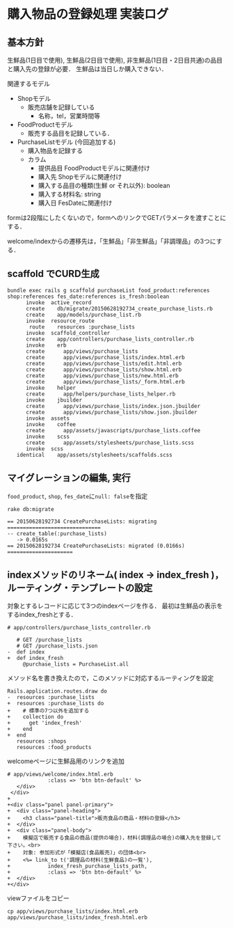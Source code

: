 # 購入物品の登録処理 実装ログ

## 基本方針

生鮮品(1日目で使用), 生鮮品(2日目で使用), 非生鮮品(1日目・2日目共通)の品目と購入先の登録が必要．
生鮮品は当日しか購入できない．

関連するモデル

* Shopモデル
    * 販売店舗を記録している
        * 名称，tel，営業時間等
* FoodProductモデル
    * 販売する品目を記録している．
* PurchaseListモデル (今回追加する)
    * 購入物品を記録する
    * カラム
        * 提供品目 FoodProductモデルに関連付け
        * 購入先 Shopモデルに関連付け
        * 購入する品目の種類(生鮮 or それ以外): boolean
        * 購入する材料名: string
        * 購入日 FesDateに関連付け

formは2段階にしたくないので，formへのリンクでGETパラメータを渡すことにする．

welcome/indexからの遷移先は，「生鮮品」「非生鮮品」「非調理品」の3つにする．


## scaffold でCURD生成

```
bundle exec rails g scaffold purchaseList food_product:references shop:references fes_date:references is_fresh:boolean
      invoke  active_record
      create    db/migrate/20150628192734_create_purchase_lists.rb
      create    app/models/purchase_list.rb
      invoke  resource_route
       route    resources :purchase_lists
      invoke  scaffold_controller
      create    app/controllers/purchase_lists_controller.rb
      invoke    erb
      create      app/views/purchase_lists
      create      app/views/purchase_lists/index.html.erb
      create      app/views/purchase_lists/edit.html.erb
      create      app/views/purchase_lists/show.html.erb
      create      app/views/purchase_lists/new.html.erb
      create      app/views/purchase_lists/_form.html.erb
      invoke    helper
      create      app/helpers/purchase_lists_helper.rb
      invoke    jbuilder
      create      app/views/purchase_lists/index.json.jbuilder
      create      app/views/purchase_lists/show.json.jbuilder
      invoke  assets
      invoke    coffee
      create      app/assets/javascripts/purchase_lists.coffee
      invoke    scss
      create      app/assets/stylesheets/purchase_lists.scss
      invoke  scss
   identical    app/assets/stylesheets/scaffolds.scss
```


## マイグレーションの編集, 実行

`food_product`, `shop`, `fes_date`に`null: false`を指定

```
rake db:migrate

== 20150628192734 CreatePurchaseLists: migrating ==============================
-- create_table(:purchase_lists)
   -> 0.0165s
== 20150628192734 CreatePurchaseLists: migrated (0.0166s) =====================
```

## indexメソッドのリネーム( index -> index_fresh )，ルーティング・テンプレートの設定

対象とするレコードに応じて3つのindexページを作る．
最初は生鮮品の表示をするindex_freshとする．

```
# app/controllers/purchase_lists_controller.rb

   # GET /purchase_lists
   # GET /purchase_lists.json
-  def index
+  def index_fresh
     @purchase_lists = PurchaseList.all
```   

メソッド名を書き換えたので，このメソッドに対応するルーティングを設定

```
Rails.application.routes.draw do
-  resources :purchase_lists
+  resources :purchase_lists do
+    # 標準の7つ以外を追加する
+    collection do
+      get 'index_fresh'
+    end
+  end
   resources :shops
   resources :food_products
```

welcomeページに生鮮品用のリンクを追加

```
# app/views/welcome/index.html.erb
             :class => 'btn btn-default' %>
   </div>
 </div>
+
+<div class="panel panel-primary">
+  <div class="panel-heading">
+    <h3 class="panel-title">販売食品の商品・材料の登録</h3>
+  </div>
+  <div class="panel-body">
+    模擬店で販売する食品の商品(提供の場合)，材料(調理品の場合)の購入先を登録して下さい。<br>
+    対象: 参加形式が「模擬店(食品販売)」の団体<br>
+    <%= link_to t('調理品の材料(生鮮食品)の一覧'),
+            index_fresh_purchase_lists_path,
+            :class => 'btn btn-default' %>
+  </div>
+</div>
```

viewファイルをコピー

```
cp app/views/purchase_lists/index.html.erb app/views/purchase_lists/index_fresh.html.erb
```
